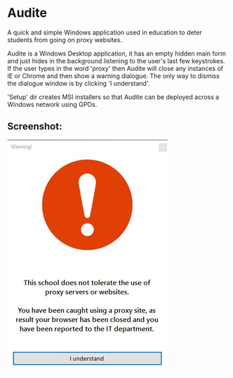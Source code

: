 # Audite

A quick and simple Windows application used in education to deter students from going on proxy websites.

Audite is a Windows Desktop application, it has an empty hidden main form and just hides in the background listening to the user's last few keystrokes. If the user types in the word 'proxy' then Audite will close any instances of IE or Chrome and then show a warning dialogue. The only way to dismiss the dialogue window is by clicking 'I understand'.

'Setup' dir creates MSI installers so that Audite can be deployed across a Windows network using GPOs.

## Screenshot:

![](https://raw.githubusercontent.com/compunutter/audite/master/Screenshots/warning.jpg)